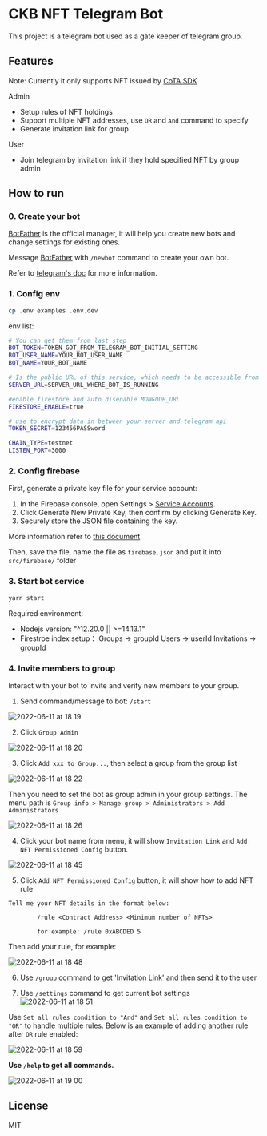 
# CKB NFT Telegram Bot

This project is a telegram bot used as a gate keeper of telegram group.

## Features

Note: Currently it only supports NFT issued by [CoTA SDK](https://github.com/nervina-labs/cota-sdk-js)

Admin
- Setup rules of NFT holdings
- Support multiple NFT addresses, use `OR` and `And` command to specify
- Generate invitation link for group

User
- Join telegram by invitation link if they hold specified NFT by group admin

## How to run

### 0. Create your bot
[BotFather](https://t.me/botfather) is the official manager, it will help you create new bots and change settings for existing ones.

Message [BotFather](https://t.me/botfather) with `/newbot` command to create your own bot.

Refer to [telegram's doc](https://core.telegram.org/bots#6-botfather) for more information.

### 1. Config env
```bash
cp .env examples .env.dev
```

env list:

```bash
# You can get them from last step
BOT_TOKEN=TOKEN_GOT_FROM_TELEGRAM_BOT_INITIAL_SETTING
BOT_USER_NAME=YOUR_BOT_USER_NAME
BOT_NAME=YOUR_BOT_NAME

# Is the public URL of this service, which needs to be accessible from public world. You can use [ngrok](https://ngrok.com/) to test locally
SERVER_URL=SERVER_URL_WHERE_BOT_IS_RUNNING

#enable firestore and auto disenable MONGODB_URL
FIRESTORE_ENABLE=true

# use to encrypt data in between your server and telegram api
TOKEN_SECRET=123456PASSword

CHAIN_TYPE=testnet
LISTEN_PORT=3000
```

### 2. Config firebase

First, generate a private key file for your service account:
1. In the Firebase console, open Settings > [Service Accounts](https://console.firebase.google.com/project/_/settings/serviceaccounts/adminsdk).
2. Click Generate New Private Key, then confirm by clicking Generate Key.
3. Securely store the JSON file containing the key.

More information refer to [this document](https://firebase.google.com/docs/admin/setup#initialize-sdk)

Then, save the file, name the file as `firebase.json` and put it into `src/firebase/` folder

### 3. Start bot service

```bash
yarn start
```

Required environment:
- Nodejs version: "^12.20.0 || >=14.13.1"
- Firestroe index setup：
       Groups -> groupId
       Users -> userId
       Invitations -> groupId

### 4. Invite members to group

Interact with your bot to invite and verify new members to your group.

1. Send command/message to bot: `/start`

![2022-06-11 at 18 19](https://user-images.githubusercontent.com/1963646/173183828-0ff96e28-01b7-4334-9114-259ceec16f92.png)

2. Click `Group Admin`

![2022-06-11 at 18 20](https://user-images.githubusercontent.com/1963646/173183846-359529c5-3af3-46a2-95fe-bc12771ea43e.png)

3. Click `Add xxx to Group...`, then select a group from the group list

![2022-06-11 at 18 22](https://user-images.githubusercontent.com/1963646/173183894-d10af97d-bb7c-47ad-ad99-74d7c30dfb33.png)

Then you need to set the bot as group admin in your group settings. The menu path is `Group info > Manage group > Administrators > Add Administrators`

![2022-06-11 at 18 26](https://user-images.githubusercontent.com/1963646/173183995-0ad04427-45c5-4523-8f3f-99fce4a84499.png)

4. Click your bot name from menu, it will show `Invitation Link` and `Add NFT Permissioned Config` button.

![2022-06-11 at 18 45](https://user-images.githubusercontent.com/1963646/173184573-9f12e3b3-ee89-43e1-81a6-79bb2654ba1f.png)

5. Click `Add NFT Permissioned Config` button, it will show how to add NFT rule

```
Tell me your NFT details in the format below:

        /rule <Contract Address> <Minimum number of NFTs>

        for example: /rule 0xABCDED 5
```

Then add your rule, for example:

![2022-06-11 at 18 48](https://user-images.githubusercontent.com/1963646/173184667-b00a7016-0655-4969-9547-9fa7f49865af.png)


6. Use `/group` command to get 'Invitation Link' and then send it to the user

8. Use `/settings` command to get current bot settings
![2022-06-11 at 18 51](https://user-images.githubusercontent.com/1963646/173184792-de5d4b2b-1366-4de5-ada2-a78255078559.png)

Use `Set all rules condition to "And"` and `Set all rules condition to "OR"` to handle multiple rules. Below is an example of adding another rule after `OR` rule enabled:

![2022-06-11 at 18 59](https://user-images.githubusercontent.com/1963646/173185107-609d50c6-e0a2-4513-b6e5-c80bed433bd2.png)


**Use `/help` to get all commands.**

![2022-06-11 at 19 00](https://user-images.githubusercontent.com/1963646/173185127-9236a55b-c855-4e4c-85e1-52dbbb5f7669.png)

## License
MIT
